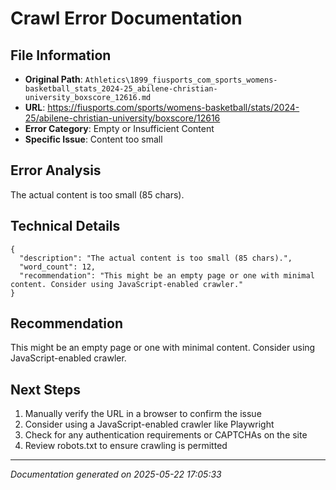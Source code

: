 # Crawl Error Documentation

## File Information
- **Original Path**: `Athletics\1899_fiusports_com_sports_womens-basketball_stats_2024-25_abilene-christian-university_boxscore_12616.md`
- **URL**: https://fiusports.com/sports/womens-basketball/stats/2024-25/abilene-christian-university/boxscore/12616
- **Error Category**: Empty or Insufficient Content
- **Specific Issue**: Content too small

## Error Analysis
The actual content is too small (85 chars).

## Technical Details
```
{
  "description": "The actual content is too small (85 chars).",
  "word_count": 12,
  "recommendation": "This might be an empty page or one with minimal content. Consider using JavaScript-enabled crawler."
}
```

## Recommendation
This might be an empty page or one with minimal content. Consider using JavaScript-enabled crawler.

## Next Steps
1. Manually verify the URL in a browser to confirm the issue
2. Consider using a JavaScript-enabled crawler like Playwright
3. Check for any authentication requirements or CAPTCHAs on the site
4. Review robots.txt to ensure crawling is permitted

---
*Documentation generated on 2025-05-22 17:05:33*
